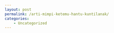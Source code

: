 ```yaml
---
layout: post
permalink: /arti-mimpi-ketemu-hantu-kuntilanak/
categories:
    - Uncategorized
---
```


